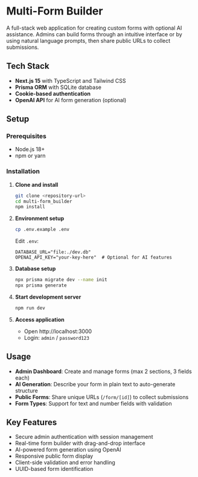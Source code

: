 # Multi-Form Builder

A full-stack web application for creating custom forms with optional AI assistance. Admins can build forms through an intuitive interface or by using natural language prompts, then share public URLs to collect submissions.

## Tech Stack

- **Next.js 15** with TypeScript and Tailwind CSS
- **Prisma ORM** with SQLite database
- **Cookie-based authentication**
- **OpenAI API** for AI form generation (optional)

## Setup

### Prerequisites
- Node.js 18+
- npm or yarn

### Installation

1. **Clone and install**
   ```bash
   git clone <repository-url>
   cd multi-form_builder
   npm install
   ```

2. **Environment setup**
   ```bash
   cp .env.example .env
   ```
   Edit `.env`:
   ```
   DATABASE_URL="file:./dev.db"
   OPENAI_API_KEY="your-key-here"  # Optional for AI features
   ```

3. **Database setup**
   ```bash
   npx prisma migrate dev --name init
   npx prisma generate
   ```

4. **Start development server**
   ```bash
   npm run dev
   ```

5. **Access application**
   - Open http://localhost:3000
   - Login: `admin` / `password123`

## Usage

- **Admin Dashboard**: Create and manage forms (max 2 sections, 3 fields each)
- **AI Generation**: Describe your form in plain text to auto-generate structure
- **Public Forms**: Share unique URLs (`/form/[id]`) to collect submissions
- **Form Types**: Support for text and number fields with validation

## Key Features

- Secure admin authentication with session management
- Real-time form builder with drag-and-drop interface
- AI-powered form generation using OpenAI
- Responsive public form display
- Client-side validation and error handling
- UUID-based form identification